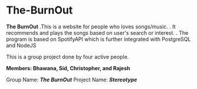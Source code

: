 # The-BurnOut
**The BurnOut**
.This is a website for people who loves songs/music.
. It recommends and plays the songs based on user's search or interest.
. The program is based on SpotifyAPI which is further integrated with PostgreSQL and NodeJS

This is a group project done by four active people.


**Members: Bhawana, Sid, Christopher, and Rajesh**

Group Name: **_The BurnOut_**
Project Name: **_Stereotype_**


